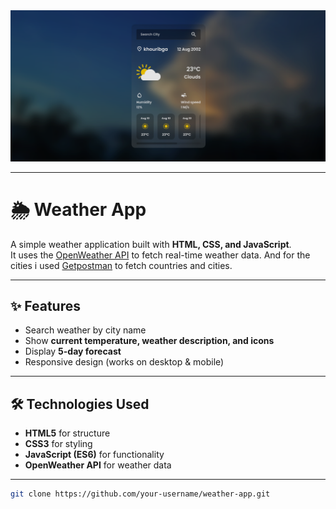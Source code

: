 <div align="center">
  <img alt="Waether app" src="Assets/Weather-app.png">
</div>

---

# 🌦️ Weather App

A simple weather application built with **HTML, CSS, and JavaScript**.  
It uses the [OpenWeather API](https://openweathermap.org/api) to fetch real-time weather data.
And for the cities i used [Getpostman](https://documenter.getpostman.com/view/1134062/T1LJjU52) to fetch countries and cities.

---

## ✨ Features
- Search weather by city name  
- Show **current temperature, weather description, and icons**  
- Display **5-day forecast** 
- Responsive design (works on desktop & mobile)  

---

## 🛠️ Technologies Used
- **HTML5** for structure  
- **CSS3** for styling  
- **JavaScript (ES6)** for functionality  
- **OpenWeather API** for weather data  

---

   ```bash
   git clone https://github.com/your-username/weather-app.git
